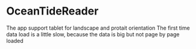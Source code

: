# OceanTideReader
The app support tablet for landscape and protait orientation
The first time data load is a little slow, because the data is big but not page by page loaded

